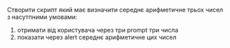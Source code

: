 Створити скрипт який має визначити середнє арифметичне трьох чисел з насутпними умовами:

1. отримати від користувача через три prompt три числа
2. показати через alert середнє арифметичне цих чисел
